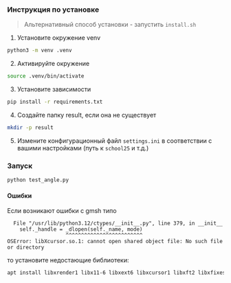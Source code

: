 ### Инструкция по установке

> Альтернативный способ установки - запустить `install.sh`

1. Установите окружение venv
```bash
python3 -m venv .venv
```

2. Активируйте окружение
```bash
source .venv/bin/activate
```

3. Установите зависимости
```bash
pip install -r requirements.txt
```

4. Создайте папку result, если она не существует
```bash
mkdir -p result
```

5. Измените конфигурационный файл `settings.ini` в соответствии с вашими настройками (путь к `school25` и т.д.)

### Запуск

```bash
python test_angle.py
```

#### Ошибки

Если возникают ошибки с gmsh типо
```
  File "/usr/lib/python3.12/ctypes/__init__.py", line 379, in __init__
    self._handle = _dlopen(self._name, mode)
                   ^^^^^^^^^^^^^^^^^^^^^^^^^
OSError: libXcursor.so.1: cannot open shared object file: No such file or directory
```

то установите недостающие библиотеки:
```bash
apt install libxrender1 libx11-6 libxext6 libxcursor1 libxft2 libxfixes3 libxi6 libglu1-mesa libxinerama1
```
 